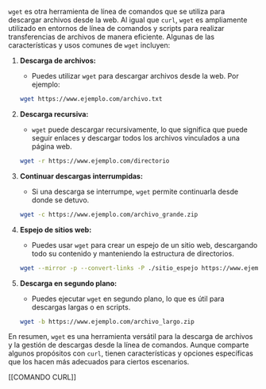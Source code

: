 `wget` es otra herramienta de línea de comandos que se utiliza para descargar archivos desde la web. Al igual que `curl`, `wget` es ampliamente utilizado en entornos de línea de comandos y scripts para realizar transferencias de archivos de manera eficiente. Algunas de las características y usos comunes de `wget` incluyen:

1. **Descarga de archivos:**
   - Puedes utilizar `wget` para descargar archivos desde la web. Por ejemplo:

    ```bash
    wget https://www.ejemplo.com/archivo.txt
    ```

2. **Descarga recursiva:**
   - `wget` puede descargar recursivamente, lo que significa que puede seguir enlaces y descargar todos los archivos vinculados a una página web.

    ```bash
    wget -r https://www.ejemplo.com/directorio
    ```

3. **Continuar descargas interrumpidas:**
   - Si una descarga se interrumpe, `wget` permite continuarla desde donde se detuvo.

    ```bash
    wget -c https://www.ejemplo.com/archivo_grande.zip
    ```

4. **Espejo de sitios web:**
   - Puedes usar `wget` para crear un espejo de un sitio web, descargando todo su contenido y manteniendo la estructura de directorios.

    ```bash
    wget --mirror -p --convert-links -P ./sitio_espejo https://www.ejemplo.com
    ```

5. **Descarga en segundo plano:**
   - Puedes ejecutar `wget` en segundo plano, lo que es útil para descargas largas o en scripts.

    ```bash
    wget -b https://www.ejemplo.com/archivo_largo.zip
    ```

En resumen, `wget` es una herramienta versátil para la descarga de archivos y la gestión de descargas desde la línea de comandos. Aunque comparte algunos propósitos con `curl`, tienen características y opciones específicas que los hacen más adecuados para ciertos escenarios.

[[COMANDO CURL]]